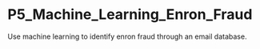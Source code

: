 # P5_Machine_Learning_Enron_Fraud
Use machine learning to identify enron fraud through an email database.
